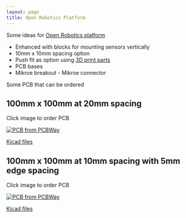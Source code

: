 ```yaml
---
layout: page
title: Open Robotics Platform
---
```


Some ideas for [Open Robotics platform](https://openroboticplatform.com/designrules)

* Enhanced with blocks for mounting sensors vertically
* 10mm x 10mm spacing option
* Push fit as option using [3D print parts](https://learn.adafruit.com/stemma-lego-base-plates/overview)
* PCB bases
* Mikroe breakout - Mikroe connector

Some PCB that can be ordered

## 100mm x 100mm at 20mm spacing
Click image to order PCB

<a href="https://www.pcbway.com/project/shareproject/ROSMO_Open_Robotics_Project_PCB_547e98f9.html"><img src="https://raw.githubusercontent.com/rosmo-robot/rosmo-robot.github.io/master/assets/img/ORP.png" alt="PCB from PCBWay" /></a>

[Kicad files](https://github.com/rosmo-robot/open-robotics-project)

## 100mm x 100mm at 10mm spacing with 5mm edge spacing
Click image to order PCB

<a href="https://www.pcbway.com/project/shareproject/ROSMO_Open_Robotics_Platform_PCB_100mm_x100mm_10mm_spacing_5mm_edge_spacing_bf881425.html"><img src="https://pcbwayfile.s3.us-west-2.amazonaws.com/project/23/09/14/2317574935372.png" alt="PCB from PCBWay" /></a>

[Kicad files](https://github.com/rosmo-robot/open-robotics-project)

